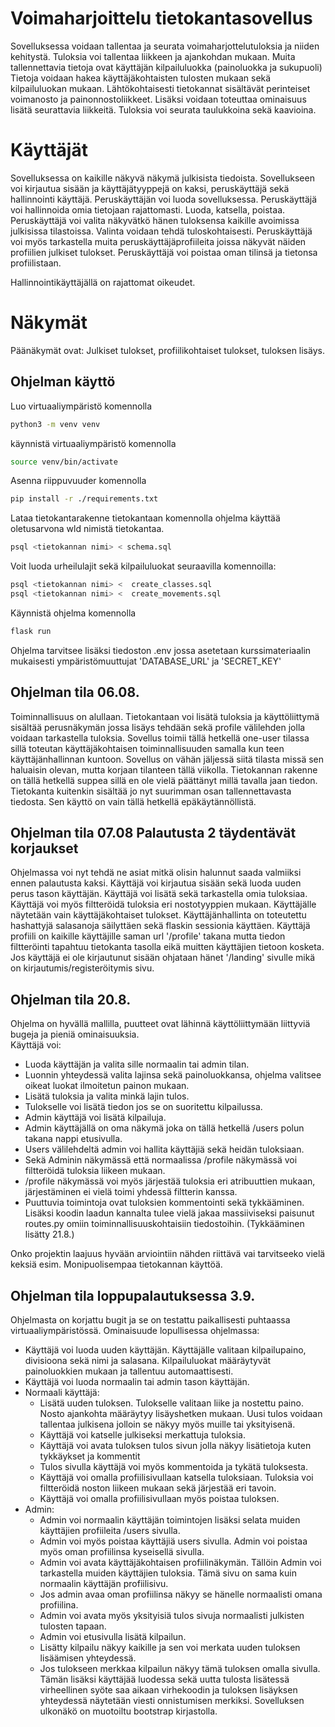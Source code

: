# Voimaharjoittelu tietokantasovellus
Sovelluksessa voidaan tallentaa ja seurata voimaharjottelutuloksia ja niiden kehitystä.
Tuloksia voi tallentaa liikkeen ja ajankohdan mukaan.
Muita tallennettavia tietoja ovat käyttäjän kilpailuluokka (painoluokka ja sukupuoli)
Tietoja voidaan hakea käyttäjäkohtaisten tulosten mukaan sekä kilpailuluokan mukaan.
Lähtökohtaisesti tietokannat sisältävät perinteiset voimanosto ja painonnostoliikkeet.
Lisäksi voidaan toteuttaa ominaisuus lisätä seurattavia liikkeitä.
Tuloksia voi seurata taulukkoina sekä kaavioina.

# Käyttäjät
Sovelluksessa on kaikille näkyvä näkymä julkisista tiedoista.
Sovellukseen voi kirjautua sisään ja käyttäjätyyppejä on kaksi, peruskäyttäjä sekä hallinnointi käyttäjä. Peruskäyttäjän voi luoda sovelluksessa.
Peruskäyttäjä voi hallinnoida omia tietojaan rajattomasti. Luoda, katsella, poistaa.
Peruskäyttäjä voi valita näkyvätkö hänen tuloksensa kaikille avoimissa julkisissa tilastoissa. Valinta voidaan tehdä tuloskohtaisesti.
Peruskäyttäjä voi myös tarkastella muita peruskäyttäjäprofiileita joissa näkyvät näiden profiilien julkiset tulokset.
Peruskäyttäjä voi poistaa oman tilinsä ja tietonsa profiilistaan.

Hallinnointikäyttäjällä on rajattomat oikeudet.

# Näkymät
Päänäkymät ovat: Julkiset tulokset, profiilikohtaiset tulokset, tuloksen lisäys.

## Ohjelman käyttö

Luo virtuaaliympäristö komennolla 
```bash 
python3 -m venv venv
```
käynnistä virtuaaliympäristö komennolla 
```bash 
source venv/bin/activate
```

Asenna riippuvuuder komennolla
```bash
pip install -r ./requirements.txt
```

Lataa tietokantarakenne tietokantaan komennolla ohjelma käyttää oletusarvona wld nimistä tietokantaa.
```bash
psql <tietokannan nimi> < schema.sql
```

Voit luoda urheilulajit sekä kilpailuluokat seuraavilla komennoilla:
```bash
psql <tietokannan nimi> <  create_classes.sql
psql <tietokannan nimi> <  create_movements.sql
```

Käynnistä ohjelma komennolla
```bash
flask run
```
Ohjelma tarvitsee lisäksi tiedoston .env jossa asetetaan kurssimateriaalin mukaisesti ympäristömuuttujat 'DATABASE_URL' ja 'SECRET_KEY'

## Ohjelman tila 06.08.

Toiminnallisuus on alullaan. Tietokantaan voi lisätä tuloksia ja käyttöliittymä sisältää perusnäkymän jossa lisäys tehdään sekä profile välilehden
jolla voidaan tarkastella tuloksia. Sovellus toimii tällä hetkellä one-user tilassa sillä toteutan käyttäjäkohtaisen toiminnallisuuden samalla kun teen käyttäjänhallinnan kuntoon.
Sovellus on vähän jäljessä siitä tilasta missä sen haluaisin olevan, mutta korjaan tilanteen tällä viikolla. Tietokannan rakenne on tällä hetkellä suppea sillä en ole vielä päättänyt
millä tavalla jaan tiedon. Tietokanta kuitenkin sisältää jo nyt suurimman osan tallennettavasta tiedosta. Sen käyttö on vain tällä hetkellä epäkäytännöllistä.

## Ohjelman tila 07.08 Palautusta 2 täydentävät korjaukset

Ohjelmassa voi nyt tehdä ne asiat mitkä olisin halunnut saada valmiiksi ennen palautusta kaksi. Käyttäjä voi kirjautua sisään sekä luoda uuden perus tason käyttäjän. Käyttäjä voi lisätä sekä tarkastella omia tuloksiaa.
Käyttäjä voi myös filtteröidä tuloksia eri nostotyyppien mukaan. Käyttäjälle näytetään vain käyttäjäkohtaiset tulokset. Käyttäjänhallinta on toteutettu hashattyjä salasanoja säilyttäen sekä flaskin sessionia käyttäen.
Käyttäjä profiili on kaikille käyttäjille saman url '/profile' takana mutta tiedon filtteröinti tapahtuu tietokanta tasolla eikä muitten käyttäjien tietoon kosketa. Jos käyttäjä ei ole kirjautunut sisään ohjataan hänet '/landing'
sivulle mikä on kirjautumis/registeröitymis sivu.

## Ohjelman tila 20.8.
Ohjelma on hyvällä mallilla, puutteet ovat lähinnä käyttöliittymään liittyviä bugeja ja pieniä ominaisuuksia.  
Käyttäjä voi:

- Luoda käyttäjän ja valita sille normaalin tai admin tilan.
- Luonnin yhteydessä valita lajinsa sekä painoluokkansa, ohjelma valitsee oikeat luokat ilmoitetun painon mukaan.
- Lisätä tuloksia ja valita minkä lajin tulos.
- Tulokselle voi lisätä tiedon jos se on suoritettu kilpailussa.
- Admin käyttäjä voi lisätä kilpailuja.
- Admin käyttäjällä on oma näkymä joka on tällä hetkellä /users polun takana nappi etusivulla.
- Users välilehdeltä admin voi hallita käyttäjiä sekä heidän tuloksiaan.
- Sekä Adminin näkymässä että normaalissa /profile näkymässä voi filtteröidä tuloksia liikeen mukaan.
- /profile näkymässä voi myös järjestää tuloksia eri atribuuttien mukaan, järjestäminen ei vielä toimi yhdessä
filtterin kanssa.
- Puuttuvia toimintoja ovat tuloksien kommentointi sekä tykkääminen. Lisäksi koodin laadun kannalta tulee vielä
jakaa massiiviseksi paisunut routes.py omiin toiminnallisuuskohtaisiin tiedostoihin. (Tykkääminen lisätty 21.8.)


Onko projektin laajuus hyvään arviointiin nähden riittävä vai tarvitseeko vielä keksiä esim. Monipuolisempaa tietokannan käyttöä.

## Ohjelman tila loppupalautuksessa 3.9.

Ohjelmasta on korjattu bugit ja se on testattu paikallisesti puhtaassa virtuaaliympäristössä.
Ominaisuude lopullisessa ohjelmassa:

-  Käyttäjä voi luoda uuden käyttäjän. Käyttäjälle valitaan kilpailupaino, divisioona sekä nimi ja salasana. Kilpailuluokat määräytyvät painoluokkien mukaan ja tallentuu automaattisesti.
-  Käyttäjä voi luoda normaalin tai admin tason käyttäjän.
-  Normaali käyttäjä:
    -  Lisätä uuden tuloksen. Tulokselle valitaan liike ja nostettu paino. Nosto ajankohta määräytyy lisäyshetken mukaan. Uusi tulos voidaan tallentaa julkisena jolloin se näkyy myös muille tai yksityisenä.
    -  Käyttäjä voi katselle julkiseksi merkattuja tuloksia.
    -  Käyttäjä voi avata tuloksen tulos sivun jolla näkyy lisätietoja kuten tykkäykset ja kommentit
    -  Tulos sivulla käyttäjä voi myös kommentoida ja tykätä tuloksesta.
    -  Käyttäjä voi omalla profiilisivullaan katsella tuloksiaan. Tuloksia voi filtteröidä noston liikeen mukaan sekä järjestää eri tavoin.
    -  Käyttäjä voi omalla profiilisivullaan myös poistaa tuloksen.
- Admin:
    - Admin voi normaalin käyttäjän toimintojen lisäksi selata muiden käyttäjien profiileita /users sivulla.
    - Admin voi myös poistaa käyttäjiä users sivulla. Admin voi poistaa myös oman profiilinsa kyseisellä sivulla.
    - Admin voi avata käyttäjäkohtaisen profiilinäkymän. Tällöin Admin voi tarkastella muiden käyttäjien tuloksia. Tämä sivu on sama kuin normaalin käyttäjän profiilisivu.
    - Jos admin avaa oman profiilinsa näkyy se hänelle normaalisti omana profiilina.
    - Admin voi avata myös yksityisiä tulos sivuja normaalisti julkisten tulosten tapaan.
    - Admin voi etusivulla lisätä kilpailun.
    - Lisätty kilpailu näkyy kaikille ja sen voi merkata uuden tuloksen lisäämisen yhteydessä.
    - Jos tulokseen merkkaa kilpailun näkyy tämä tuloksen omalla sivulla.
Tämän lisäksi käyttäjää luodessa sekä uutta tulosta lisätessä virheellinen syöte saa aikaan virhekoodin ja tuloksen lisäyksen yhteydessä näytetään viesti onnistumisen merkiksi.
Sovelluksen ulkonäkö on muotoiltu bootstrap kirjastolla.
